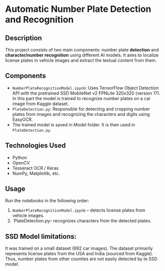 # Automatic Number Plate Detection and Recognition

## Description
This project consists of two main components: number plate **detection** and **character/number recognition** using different AI models. It aims to localize license plates in vehicle images and extract the textual content from them.

## Components
- `NumberPlateRecognitionModel.ipynb`: Uses TensorFlow Object Detection API with the pretrained SSD MobileNet v2 FPNLite 320x320 (version 17). In this part the model is trained to recognize number plates on a car image from Kaggle dataset.
- `PlateDetection.py`: Responsible for detecting and cropping number plates from images and recognizing the characters and digits using EasyOCR.
- The trained model is saved in Model folder. It is then used in `PlateDetection.py`.


## Technologies Used
- Python
- OpenCV
- Tesseract OCR / Keras
- NumPy, Matplotlib, etc.

## Usage
Run the notebooks in the following order:

1. `NumberPlateRecognitionModel.ipynb` – detects license plates from vehicle images.
2.  `PlateDetection.py– recognizes characters from the detected plates.

## SSD Model limitations:
It was trained on a small dataset (692 car images).
The dataset primarily represents license plates from the USA and India (sourced from Kaggle).
Thus, number plates from other counties are not easily detected by te SSD model.
